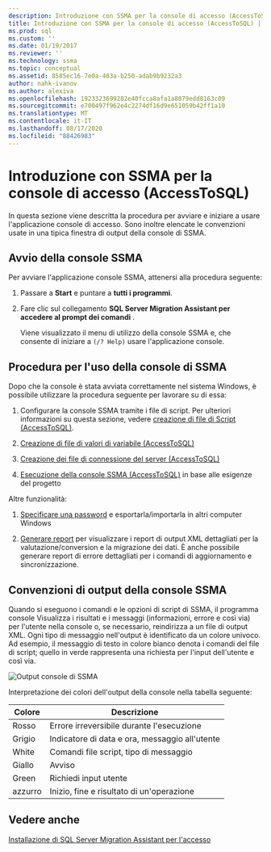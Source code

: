 ```yaml
---
description: Introduzione con SSMA per la console di accesso (AccessToSQL)
title: Introduzione con SSMA per la console di accesso (AccessToSQL) | Microsoft Docs
ms.prod: sql
ms.custom: ''
ms.date: 01/19/2017
ms.reviewer: ''
ms.technology: ssma
ms.topic: conceptual
ms.assetid: 8585ec16-7e0a-483a-b250-adab9b9232a3
author: nahk-ivanov
ms.author: alexiva
ms.openlocfilehash: 1923323699282e40fcca8afa1a8079edd8163c09
ms.sourcegitcommit: e700497f962e4c2274df16d9e651059b42ff1a10
ms.translationtype: MT
ms.contentlocale: it-IT
ms.lasthandoff: 08/17/2020
ms.locfileid: "88426983"
---
```

# <a name="getting-started-with-ssma-for-access-console-accesstosql"></a>Introduzione con SSMA per la console di accesso (AccessToSQL)
In questa sezione viene descritta la procedura per avviare e iniziare a usare l'applicazione console di accesso. Sono inoltre elencate le convenzioni usate in una tipica finestra di output della console di SSMA.  
  
## <a name="launching-ssma-console"></a>Avvio della console SSMA  
Per avviare l'applicazione console SSMA, attenersi alla procedura seguente:  
  
1.  Passare a **Start** e puntare a **tutti i programmi**.  
  
2.  Fare clic sul collegamento **SQL Server Migration Assistant per accedere al prompt dei comandi** .  
  
    Viene visualizzato il menu di utilizzo della console SSMA e, che consente di iniziare a `(/? Help)` usare l'applicazione console.  
  
## <a name="procedure-for-using-the-ssma-console"></a>Procedura per l'uso della console di SSMA  
Dopo che la console è stata avviata correttamente nel sistema Windows, è possibile utilizzare la procedura seguente per lavorare su di essa:  
  
1.  Configurare la console SSMA tramite i file di script. Per ulteriori informazioni su questa sezione, vedere [creazione di file di Script &#40;AccessToSQL&#41;](../../ssma/access/creating-script-files-accesstosql.md).  
  
2.  [Creazione di file di valori di variabile &#40;AccessToSQL&#41;](../../ssma/access/creating-variable-value-files-accesstosql.md)  
  
3.  [Creazione dei file di connessione del server &#40;AccessToSQL&#41;](../../ssma/access/creating-the-server-connection-files-accesstosql.md)  
  
4.  [Esecuzione della console SSMA &#40;AccessToSQL&#41;](../../ssma/access/executing-the-ssma-console-accesstosql.md) in base alle esigenze del progetto  
  
Altre funzionalità:  
  
1.  [Specificare una password](managing-passwords-accesstosql.md) e esportarla/importarla in altri computer Windows  
  
2.  [Generare report](generating-reports-accesstosql.md) per visualizzare i report di output XML dettagliati per la valutazione/conversion e la migrazione dei dati. È anche possibile generare report di errore dettagliati per i comandi di aggiornamento e sincronizzazione.  
  
## <a name="ssma-console-output-conventions"></a>Convenzioni di output della console SSMA  
Quando si eseguono i comandi e le opzioni di script di SSMA, il programma console Visualizza i risultati e i messaggi (informazioni, errore e così via) per l'utente nella console o, se necessario, reindirizza a un file di output XML. Ogni tipo di messaggio nell'output è identificato da un colore univoco. Ad esempio, il messaggio di testo in colore bianco denota i comandi del file di script; quello in verde rappresenta una richiesta per l'input dell'utente e così via.  
  
![Output console di SSMA](../../ssma/access/media/ssmaconsoleoutput.jpg "Output console di SSMA")  
  
Interpretazione dei colori dell'output della console nella tabella seguente:  
  
|Colore|Descrizione|  
|---------|---------------|  
|Rosso|Errore irreversibile durante l'esecuzione|  
|Grigio|Indicatore di data e ora, messaggio all'utente|  
|White|Comandi file script, tipo di messaggio|  
|Giallo|Avviso|  
|Green|Richiedi input utente|  
|azzurro|Inizio, fine e risultato di un'operazione|  
  
## <a name="see-also"></a>Vedere anche  
[Installazione di SQL Server Migration Assistant per l'accesso](installing-sql-server-migration-assistant-for-access-accesstosql.md)  
  
